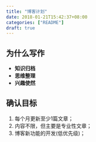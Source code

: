 ```yaml
---
title: "博客计划"
date: 2018-01-21T15:42:37+08:00
categories: ["README"]
draft: true
---
```


##  **为什么写作**
* **知识归档** 
* **思维整理**
* **兴趣使然**

## **确认目标**
1. 每个月更新至少1篇文章；
2. 内容不限，但主要是专业性文章；
3. 博客新功能的开发(低优先级)； 



